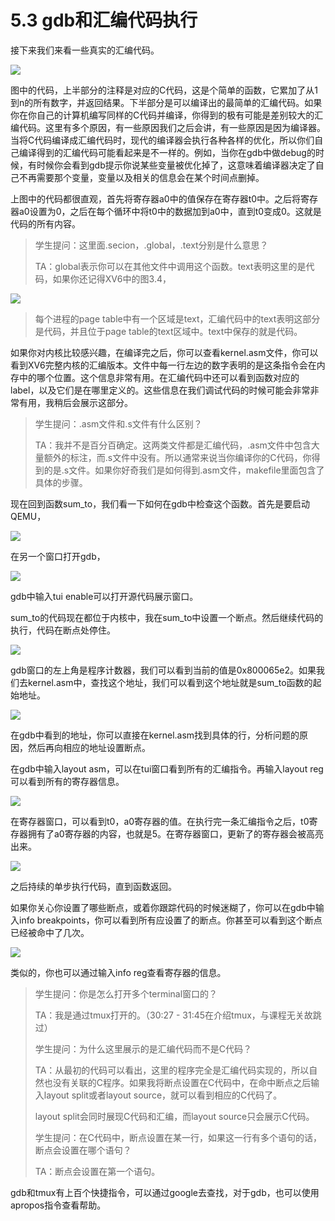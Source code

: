 # 5.3 gdb和汇编代码执行

接下来我们来看一些真实的汇编代码。

![](../.gitbook/assets/image%20%28276%29.png)

图中的代码，上半部分的注释是对应的C代码，这是个简单的函数，它累加了从1到n的所有数字，并返回结果。下半部分是可以编译出的最简单的汇编代码。如果你在你自己的计算机编写同样的C代码并编译，你得到的极有可能是差别较大的汇编代码。这里有多个原因，有一些原因我们之后会讲，有一些原因是因为编译器。当将C代码编译成汇编代码时，现代的编译器会执行各种各样的优化，所以你们自己编译得到的汇编代码可能看起来是不一样的。例如，当你在gdb中做debug的时候，有时候你会看到gdb提示你说某些变量被优化掉了，这意味着编译器决定了自己不再需要那个变量，变量以及相关的信息会在某个时间点删掉。

上图中的代码都很直观，首先将寄存器a0中的值保存在寄存器t0中。之后将寄存器a0设置为0，之后在每个循环中将t0中的数据加到a0中，直到t0变成0。这就是代码的所有内容。

> 学生提问：这里面.secion，.global，.text分别是什么意思？
>
> TA：global表示你可以在其他文件中调用这个函数。text表明这里的是代码，如果你还记得XV6中的图3.4，

![](../.gitbook/assets/image%20%28281%29.png)

> 每个进程的page table中有一个区域是text，汇编代码中的text表明这部分是代码，并且位于page table的text区域中。text中保存的就是代码。

如果你对内核比较感兴趣，在编译完之后，你可以查看kernel.asm文件，你可以看到XV6完整内核的汇编版本。文件中每一行左边的数字表明的是这条指令会在内存中的哪个位置。这个信息非常有用。在汇编代码中还可以看到函数对应的label，以及它们是在哪里定义的。这些信息在我们调试代码的时候可能会非常非常有用，我稍后会展示这部分。

> 学生提问：.asm文件和.s文件有什么区别？
>
> TA：我并不是百分百确定。这两类文件都是汇编代码，.asm文件中包含大量额外的标注，而.s文件中没有。所以通常来说当你编译你的C代码，你得到的是.s文件。如果你好奇我们是如何得到.asm文件，makefile里面包含了具体的步骤。

现在回到函数sum\_to，我们看一下如何在gdb中检查这个函数。首先是要启动QEMU，

![](../.gitbook/assets/image%20%28260%29.png)

在另一个窗口打开gdb，

![](../.gitbook/assets/image%20%28287%29.png)

gdb中输入tui enable可以打开源代码展示窗口。

sum\_to的代码现在都位于内核中，我在sum\_to中设置一个断点。然后继续代码的执行，代码在断点处停住。

![](../.gitbook/assets/image%20%28272%29.png)

gdb窗口的左上角是程序计数器，我们可以看到当前的值是0x800065e2。如果我们去kernel.asm中，查找这个地址，我们可以看到这个地址就是sum\_to函数的起始地址。

![](../.gitbook/assets/image%20%28288%29.png)

在gdb中看到的地址，你可以直接在kernel.asm找到具体的行，分析问题的原因，然后再向相应的地址设置断点。

在gdb中输入layout asm，可以在tui窗口看到所有的汇编指令。再输入layout reg可以看到所有的寄存器信息。

![](../.gitbook/assets/image%20%28209%29.png)

在寄存器窗口，可以看到t0，a0寄存器的值。在执行完一条汇编指令之后，t0寄存器拥有了a0寄存器的内容，也就是5。在寄存器窗口，更新了的寄存器会被高亮出来。

![](../.gitbook/assets/image%20%28267%29.png)

之后持续的单步执行代码，直到函数返回。

如果你关心你设置了哪些断点，或着你跟踪代码的时候迷糊了，你可以在gdb中输入info breakpoints，你可以看到所有应设置了的断点。你甚至可以看到这个断点已经被命中了几次。

![](../.gitbook/assets/image%20%28254%29.png)

类似的，你也可以通过输入info reg查看寄存器的信息。

> 学生提问：你是怎么打开多个terminal窗口的？
>
> TA：我是通过tmux打开的。（30:27 - 31:45在介绍tmux，与课程无关故跳过）
>
> 学生提问：为什么这里展示的是汇编代码而不是C代码？
>
> TA：从最初的代码可以看出，这里的程序完全是汇编代码实现的，所以自然也没有关联的C程序。如果我将断点设置在C代码中，在命中断点之后输入layout split或者layout source，就可以看到相应的C代码了。
>
> layout split会同时展现C代码和汇编，而layout source只会展示C代码。
>
> 学生提问：在C代码中，断点设置在某一行，如果这一行有多个语句的话，断点会设置在哪个语句？
>
> TA：断点会设置在第一个语句。

gdb和tmux有上百个快捷指令，可以通过google去查找，对于gdb，也可以使用apropos指令查看帮助。



